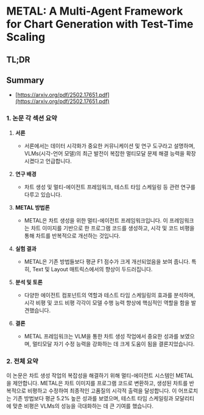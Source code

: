 # METAL: A Multi-Agent Framework for Chart Generation with Test-Time Scaling
## TL;DR
## Summary
- [https://arxiv.org/pdf/2502.17651.pdf](https://arxiv.org/pdf/2502.17651.pdf)

### 1. 논문 각 섹션 요약

1. **서론**
   - 서론에서는 데이터 시각화가 중요한 커뮤니케이션 및 연구 도구라고 설명하며, VLMs(시각-언어 모델)의 최근 발전이 복잡한 멀티모달 문제 해결 능력을 확장시켰다고 언급합니다.

2. **연구 배경**
   - 차트 생성 및 멀티-에이전트 프레임워크, 테스트 타임 스케일링 등 관련 연구를 다루고 있습니다.

3. **METAL 방법론**
   - METAL은 차트 생성을 위한 멀티-에이전트 프레임워크입니다. 이 프레임워크는 차트 이미지를 기반으로 한 프로그램 코드를 생성하고, 시각 및 코드 비평을 통해 차트를 반복적으로 개선하는 것입니다.

4. **실험 결과**
   - METAL은 기존 방법들보다 평균 F1 점수가 크게 개선되었음을 보여 줍니다. 특히, Text 및 Layout 매트릭스에서의 향상이 두드러집니다.

5. **분석 및 토론**
   - 다양한 에이전트 컴포넌트의 역할과 테스트 타임 스케일링의 효과를 분석하며, 시각 비평 및 코드 비평 각각이 모델 수행 능력 향상에 핵심적인 역할을 함을 발견했습니다.

6. **결론**
   - METAL 프레임워크는 VLM을 통한 차트 생성 작업에서 중요한 성과를 보였으며, 멀티모달 자기 수정 능력을 강화하는 데 크게 도움이 됨을 결론지었습니다.

### 2. 전체 요약

이 논문은 차트 생성 작업의 복잡성을 해결하기 위해 멀티-에이전트 시스템인 METAL을 제안합니다. METAL은 차트 이미지를 프로그램 코드로 변환하고, 생성된 차트를 반복적으로 비평하고 수정하여 최종적인 고품질의 시각적 출력을 달성합니다. 이 어프로치는 기존 방법보다 평균 5.2% 높은 성과를 보였으며, 테스트 타임 스케일링과 모달리티에 맞춘 비평은 VLMs의 성능을 극대화하는 데 큰 기여를 했습니다.